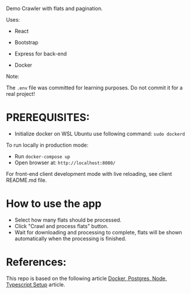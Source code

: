 Demo Crawler with flats and pagination.

Uses:
- React
- Bootstrap

- Express for back-end

- Docker



Note:

The `.env` file was committed for learning purposes. Do not commit it for a real project!

# PREREQUISITES:
- Initialize docker on WSL Ubuntu use following command: `sudo dockerd`

To run locally in production mode:
 - Run `docker-compose up`
 - Open browser at: `http://localhost:8080/`


For front-end client development mode with live reloading, see client README.md file.

# How to use the app
- Select how many flats should be processed.
- Click "Crawl and process flats" button.
- Wait for downloading and processing to complete,
  flats will be shown automatically when the processing is finished.

# References:

This repo is based on the following article [Docker, Postgres, Node, Typescript Setup](https://dev.to/chandrapantachhetri/docker-postgres-node-typescript-setup-47db) article.

